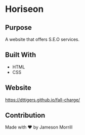 # Horiseon

## Purpose
A website that offers S.E.O services.

## Built With
* HTML
* CSS

## Website
https://dttigers.github.io/fall-charge/

## Contribution
Made with ❤️ by Jameson Morrill